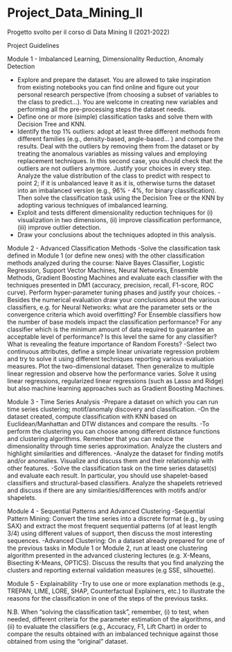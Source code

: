 # Project_Data_Mining_II
Progetto svolto per il corso di Data Mining II (2021-2022)

Project Guidelines

Module 1 - Imbalanced Learning, Dimensionality Reduction, Anomaly Detection
- Explore and prepare the dataset. You are allowed to take inspiration from existing notebooks you can find online and figure out your personal research perspective (from choosing a subset of variables to the class to predict…). You are welcome in creating new variables and performing all the pre-processing steps the dataset needs.
- Define one or more (simple) classification tasks and solve them with Decision Tree and KNN.
- Identify the top 1% outliers: adopt at least three different methods from different families (e.g., density-based, angle-based… ) and compare the results. Deal with the outliers by removing them from the dataset or by treating the anomalous variables as missing values and employing replacement techniques. In this second case, you should check that the outliers are not outliers anymore. Justify your choices in every step.
Analyze the value distribution of the class to predict with respect to point 2; if it is unbalanced leave it as it is, otherwise turns the dataset into an imbalanced version (e.g., 96% - 4%, for binary classification). Then solve the classification task using the Decision Tree or the KNN by adopting various techniques of imbalanced learning.
- Exploit and tests different dimensionality reduction techniques for (i) visualization in two dimensions, (ii) improve classification performance, (iii) improve outlier detection.
- Draw your conclusions about the techniques adopted in this analysis.

Module 2 - Advanced Classification Methods
-Solve the classification task defined in Module 1 (or define new ones) with the other classification methods analyzed during the course: Naive Bayes Classifier, Logistic Regression, Support Vector Machines, Neural Networks, Ensemble Methods, Gradient Boosting Machines and evaluate each classifier with the techniques presented in DM1 (accuracy, precision, recall, F1-score, ROC curve). Perform hyper-parameter tuning phases and justify your choices.
-Besides the numerical evaluation draw your conclusions about the various classifiers, e.g. for Neural Networks: what are the parameter sets or the convergence criteria which avoid overfitting? For Ensemble classifiers how the number of base models impact the classification performance? For any classifier which is the minimum amount of data required to guarantee an acceptable level of performance? Is this level the same for any classifier? What is revealing the feature importance of Random Forests?
-Select two continuous attributes, define a simple linear univariate regression problem and try to solve it using different techniques reporting various evaluation measures. Plot the two-dimensional dataset. Then generalize to multiple linear regression and observe how the performance varies. Solve it using linear regressions, regularized linear regressions (such as Lasso and Ridge) but also machine learning approaches such as Gradient Boosting Machines.

Module 3 - Time Series Analysis
-Prepare a dataset on which you can run time series clustering; motif/anomaly discovery and classification.
-On the dataset created, compute classification with KNN based on Euclidean/Manhattan and DTW distances and compare the results.
-To perform the clustering you can choose among different distance functions and clustering algorithms. Remember that you can reduce the dimensionality through time series approximation. Analyze the clusters and highlight similarities and differences.
-Analyze the dataset for finding motifs and/or anomalies. Visualize and discuss them and their relationship with other features.
-Solve the classification task on the time series dataset(s) and evaluate each result. In particular, you should use shapelet-based classifiers and structural-based classifiers. Analyze the shapelets retrieved and discuss if there are any similarities/differences with motifs and/or shapelets.

Module 4 - Sequential Patterns and Advanced Clustering
-Sequential Pattern Mining: Convert the time series into a discrete format (e.g., by using SAX) and extract the most frequent sequential patterns (of at least length 3/4) using different values of support, then discuss the most interesting sequences.
-Advanced Clustering: On a dataset already prepared for one of the previous tasks in Module 1 or Module 2, run at least one clustering algorithm presented in the advanced clustering lectures (e.g. X-Means, Bisecting K-Means, OPTICS). Discuss the results that you find analyzing the clusters and reporting external validation measures (e.g SSE, silhouette).

Module 5 - Explainability
-Try to use one or more explanation methods (e.g., TREPAN, LIME, LORE, SHAP, Counterfactual Explainers, etc.) to illustrate the reasons for the classification in one of the steps of the previous tasks.

N.B. When “solving the classification task”, remember, (i) to test, when needed, different criteria for the parameter estimation of the algorithms, and (ii) to evaluate the classifiers (e.g., Accuracy, F1, Lift Chart) in order to compare the results obtained with an imbalanced technique against those obtained from using the “original” dataset.
